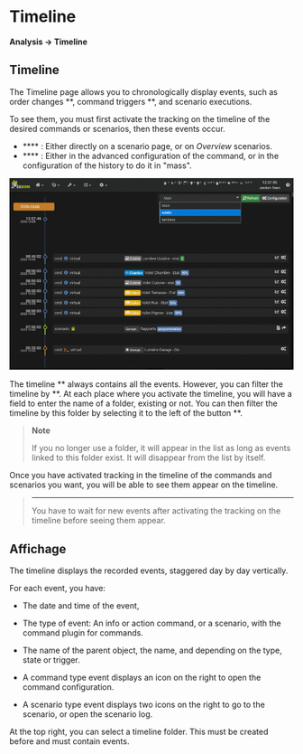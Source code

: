 # Timeline
**Analysis → Timeline**

## Timeline

The Timeline page allows you to chronologically display events, such as order changes **, command triggers **, and scenario executions.

To see them, you must first activate the tracking on the timeline of the desired commands or scenarios, then these events occur.

- **** : Either directly on a scenario page, or on *Overview* scenarios.
- **** : Either in the advanced configuration of the command, or in the configuration of the history to do it in "mass".

![](images/timeline_intro.jpg)

The timeline ** always contains all the events. However, you can filter the timeline by **. At each place where you activate the timeline, you will have a field to enter the name of a folder, existing or not.
You can then filter the timeline by this folder by selecting it to the left of the button **.

> **Note**
>
> If you no longer use a folder, it will appear in the list as long as events linked to this folder exist. It will disappear from the list by itself.

Once you have activated tracking in the timeline of the commands and scenarios you want, you will be able to see them appear on the timeline.

> ****
>
> You have to wait for new events after activating the tracking on the timeline before seeing them appear.

## Affichage

The timeline displays the recorded events, staggered day by day vertically.

For each event, you have:

- The date and time of the event,
- The type of event: An info or action command, or a scenario, with the command plugin for commands.
- The name of the parent object, the name, and depending on the type, state or trigger.

- A command type event displays an icon on the right to open the command configuration.
- A scenario type event displays two icons on the right to go to the scenario, or open the scenario log.

At the top right, you can select a timeline folder. This must be created before and must contain events.
